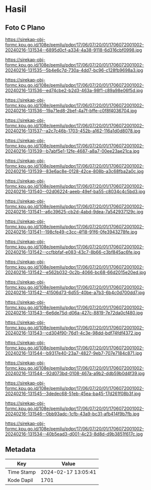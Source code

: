 # Hasil

## Foto C Plano

https://sirekap-obj-formc.kpu.go.id/108e/pemilu/pdpr/17/06/07/20/01/1706072001002-20240216-131534--6895d0cf-a334-4a38-9118-6d316cbf0998.jpg

https://sirekap-obj-formc.kpu.go.id/108e/pemilu/pdpr/17/06/07/20/01/1706072001002-20240216-131535--5b4e6c7d-730a-4dd7-bc96-c128fb9698a3.jpg

https://sirekap-obj-formc.kpu.go.id/108e/pemilu/pdpr/17/06/07/20/01/1706072001002-20240216-131536--ed74cbe2-b2d3-463a-98f1-c89a98e06f5d.jpg

https://sirekap-obj-formc.kpu.go.id/108e/pemilu/pdpr/17/06/07/20/01/1706072001002-20240216-131536--19a71ed8-2bef-4a7f-bffe-c0f8f4036704.jpg

https://sirekap-obj-formc.kpu.go.id/108e/pemilu/pdpr/17/06/07/20/01/1706072001002-20240216-131537--a2c7c46b-1703-452b-a162-116a1d0d8078.jpg

https://sirekap-obj-formc.kpu.go.id/108e/pemilu/pdpr/17/06/07/20/01/1706072001002-20240216-131539--b7abf5e1-12fe-4687-a8a7-00ee23ae21ca.jpg

https://sirekap-obj-formc.kpu.go.id/108e/pemilu/pdpr/17/06/07/20/01/1706072001002-20240216-131539--83e6ac8e-0128-42ce-808b-a3c68fba2a0c.jpg

https://sirekap-obj-formc.kpu.go.id/108e/pemilu/pdpr/17/06/07/20/01/1706072001002-20240216-131540--02d06224-aeeb-49ef-ba55-c8034c4c5bd3.jpg

https://sirekap-obj-formc.kpu.go.id/108e/pemilu/pdpr/17/06/07/20/01/1706072001002-20240216-131541--a6c39625-cb2d-4abd-9dea-7a542937129c.jpg

https://sirekap-obj-formc.kpu.go.id/108e/pemilu/pdpr/17/06/07/20/01/1706072001002-20240216-131541--198cfe49-c3cc-4f18-91f6-0fe3943278fe.jpg

https://sirekap-obj-formc.kpu.go.id/108e/pemilu/pdpr/17/06/07/20/01/1706072001002-20240216-131542--ccfbbfaf-e083-43c7-8b66-c3bf845ac6fe.jpg

https://sirekap-obj-formc.kpu.go.id/108e/pemilu/pdpr/17/06/07/20/01/1706072001002-20240216-131542--e562b032-0c2b-4066-bc68-66d2015e20ed.jpg

https://sirekap-obj-formc.kpu.go.id/108e/pemilu/pdpr/17/06/07/20/01/1706072001002-20240216-131542--41506d73-6d55-40be-a7b3-6b4c0d700dd7.jpg

https://sirekap-obj-formc.kpu.go.id/108e/pemilu/pdpr/17/06/07/20/01/1706072001002-20240216-131543--6e6de75d-d06a-427c-8819-7e72da0cf480.jpg

https://sirekap-obj-formc.kpu.go.id/108e/pemilu/pdpr/17/06/07/20/01/1706072001002-20240216-131543--cd304f90-76d1-4c3e-98dd-bdf74fdf4372.jpg

https://sirekap-obj-formc.kpu.go.id/108e/pemilu/pdpr/17/06/07/20/01/1706072001002-20240216-131544--b9317e40-23a7-4827-9eb7-707e7184c871.jpg

https://sirekap-obj-formc.kpu.go.id/108e/pemilu/pdpr/17/06/07/20/01/1706072001002-20240216-131544--92d073bd-0108-467a-a9b2-ddb59b0d4f39.jpg

https://sirekap-obj-formc.kpu.go.id/108e/pemilu/pdpr/17/06/07/20/01/1706072001002-20240216-131545--3dedec68-51eb-45ea-ba45-17d261f08b3f.jpg

https://sirekap-obj-formc.kpu.go.id/108e/pemilu/pdpr/17/06/07/20/01/1706072001002-20240216-131546--0bb93adc-1cfb-43a9-bc31-afb414f9b7fb.jpg

https://sirekap-obj-formc.kpu.go.id/108e/pemilu/pdpr/17/06/07/20/01/1706072001002-20240216-131534--40b5ead3-d001-4c23-8d8d-d9b3851f617c.jpg


## Metadata

| Key        | Value               |
| ---------- | ------------------- |
| Time Stamp | 2024-02-17 13:05:41 |
| Kode Dapil | 1701                |



